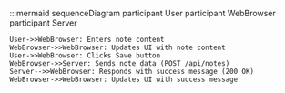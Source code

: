 :::mermaid
sequenceDiagram
    participant User
    participant WebBrowser
    participant Server

    User->>WebBrowser: Enters note content
    WebBrowser->>WebBrowser: Updates UI with note content
    User->>WebBrowser: Clicks Save button
    WebBrowser->>Server: Sends note data (POST /api/notes)
    Server-->>WebBrowser: Responds with success message (200 OK)
    WebBrowser->>WebBrowser: Updates UI with success message
